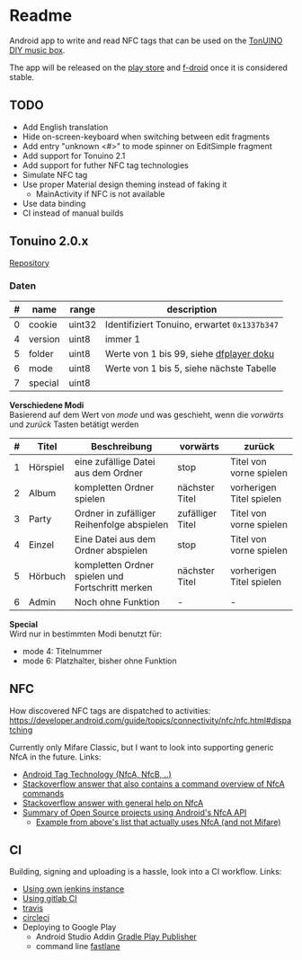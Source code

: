 # Readme

Android app to write and read NFC tags that can be used on the [TonUINO DIY music box](https://tonuino.de/).

The app will be released on the [play store](https://play.google.com/store/apps/details?id=de.mw136.tonuino) 
and [f-droid](https://gitlab.com/fdroid/fdroiddata/blob/master/CONTRIBUTING.md) 
once it is considered stable.

## TODO

- Add English translation
- Hide on-screen-keyboard when switching between edit fragments
- Add entry "unknown <#>" to mode spinner on EditSimple fragment
- Add support for Tonuino 2.1
- Add support for futher NFC tag technologies
- Simulate NFC tag
- Use proper Material design theming instead of faking it
    - MainActivity if NFC is not available
- Use data binding
- CI instead of manual builds



## Tonuino 2.0.x
[Repository](https://github.com/xfjx/TonUINO/blob/d15df6c7bb53bc970e4def43fd3e93fd82c13086/Tonuino.ino)

### Daten

| # | name | range | description |
| --- | --- | --- | --- |
| 0 | cookie | uint32 | Identifiziert Tonuino, erwartet `0x1337b347` |
| 4 | version | uint8 | immer 1 |
| 5 | folder | uint8 | Werte von 1 bis 99, siehe [dfplayer doku](https://wiki.dfrobot.com/DFPlayer_Mini_SKU_DFR0299#target_1)  |
| 6 | mode | uint8 | Werte von 1 bis 5, siehe nächste Tabelle |
| 7 | special | uint8 | |


**Verschiedene Modi**  
Basierend auf dem Wert von *mode* und was geschieht, wenn die *vorwärts* und *zurück* Tasten betätigt werden

| # | Titel | Beschreibung | vorwärts| zurück |
| --- | --- | --- | --- | --- |
| 1 | Hörspiel | eine zufällige Datei aus dem Ordner | stop | Titel von vorne spielen |
| 2 | Album | kompletten Ordner spielen | nächster Titel | vorherigen Titel spielen |
| 3 | Party | Ordner in zufälliger Reihenfolge abspielen | zufälliger Titel | Titel von vorne spielen  |
| 4 | Einzel | Eine Datei aus dem Ordner abspielen | stop | Titel von vorne spielen |
| 5 | Hörbuch | kompletten Ordner spielen und Fortschritt merken | nächster Titel | vorherigen Titel spielen |
| 6 | Admin | Noch ohne Funktion | - | - |

**Special**  
Wird nur in bestimmten Modi benutzt für:
- mode 4: Titelnummer
- mode 6: Platzhalter, bisher ohne Funktion


## NFC
How discovered NFC tags are dispatched to activities: 
https://developer.android.com/guide/topics/connectivity/nfc/nfc.html#dispatching

Currently only Mifare Classic, but I want to look into supporting generic NfcA in the future.
Links:

- [Android Tag Technology (NfcA, NfcB, ..)](https://developer.android.com/guide/topics/connectivity/nfc/advanced-nfc)
- [Stackoverflow answer that also contains a command overview of NfcA commands](https://stackoverflow.com/a/42915018)
- [Stackoverflow answer with general help on NfcA](https://stackoverflow.com/a/40303293)
- [Summary of Open Source projects using Android's NfcA API](https://www.programcreek.com/java-api-examples/index.php?api=android.nfc.tech.NfcA)
    - [Example from above's list that actually uses NfcA (and not Mifare)](https://www.programcreek.com/java-api-examples/?code=ProjectMAXS/maxs/maxs-master/module-nfc/src/org/projectmaxs/module/nfc/tech/NfcAHandler.java#)

## CI
Building, signing and uploading is a hassle, look into a CI workflow.
Links:

- [Using own jenkins instance](https://medium.com/@amit.bhandari/android-continuous-integration-and-delivery-next-level-android-development-cfc67405a56b)
- [Using gitlab CI](https://about.gitlab.com/2018/10/24/setting-up-gitlab-ci-for-android-projects/)
- [travis](https://docs.travis-ci.com/user/languages/android/)
- [circleci](https://circleci.com/docs/2.0/language-android/)
- Deploying to Google Play
    - Android Studio Addin [Gradle Play Publisher](https://github.com/Triple-T/gradle-play-publisher)
    - command line [fastlane](https://docs.fastlane.tools/getting-started/android/setup/)
